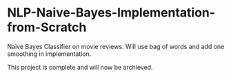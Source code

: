 # NLP-Naive-Bayes-Implementation-from-Scratch
Naïve Bayes Classifier on movie reviews. Will use bag of words and add one smoothing in implementation.

This project is complete and will now be archieved.
